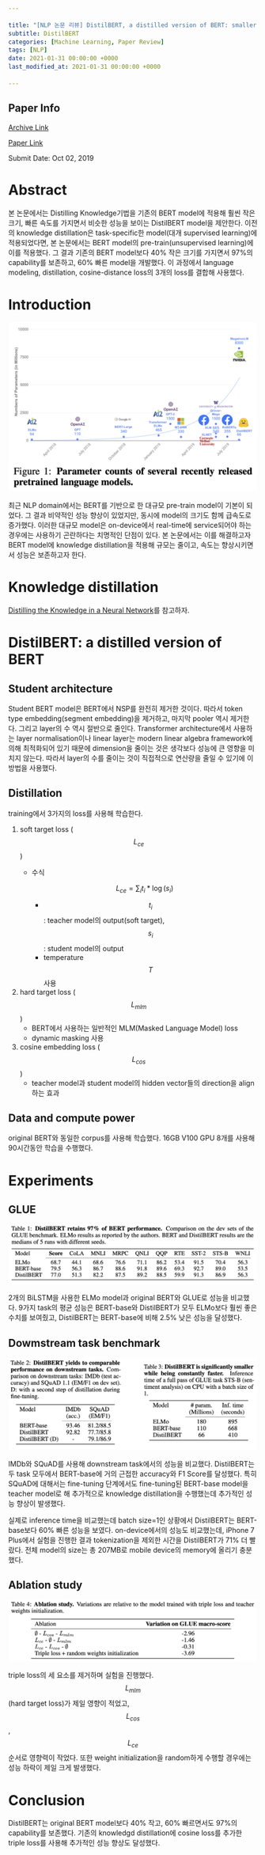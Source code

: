 ```yaml
---

title: "[NLP 논문 리뷰] DistilBERT, a distilled version of BERT: smaller, faster, cheaper and lighter"
subtitle: DistilBERT
categories: [Machine Learning, Paper Review]
tags: [NLP]
date: 2021-01-31 00:00:00 +0000
last_modified_at: 2021-01-31 00:00:00 +0000

---
```


## Paper Info

[Archive Link](https://arxiv.org/abs/1910.01108)

[Paper Link](https://arxiv.org/pdf/1910.01108)

Submit Date: Oct 02, 2019

# Abstract

 본 논문에서는 Distilling Knowledge기법을 기존의 BERT model에 적용해 훨씬 작은 크기, 빠른 속도를 가지면서 비슷한 성능을 보이는 DistilBERT model을 제안한다. 이전의 knowledge distillation은 task-specific한 model(대개 supervised learning)에 적용되었다면, 본 논문에서는 BERT model의 pre-train(unsupervised learning)에 이를 적용했다. 그 결과 기존의 BERT model보다 40% 작은 크기를 가지면서 97%의 capability를 보존하고, 60% 빠른 model을 개발했다. 이 과정에서 language modeling, distillation, cosine-distance loss의 3개의 loss를 결합해 사용했다.

# Introduction

![01.jpg](/assets/images/2021-01-31-DistilBERT-a-distilled-version-of-BERT/01.jpg)

최근 NLP domain에서는 BERT를 기반으로 한 대규모 pre-train model이 기본이 되었다. 그 결과 비약적인 성능 향상이 있었지만, 동시에 model의 크기도 함께 급속도로 증가했다. 이러한 대규모 model은 on-device에서 real-time에 service되어야 하는 경우에는 사용하기 곤란하다는 치명적인 단점이 있다. 본 논문에서는 이를 해결하고자 BERT model에 knowledge distillation을 적용해 규모는 줄이고, 속도는 향상시키면서 성능은 보존하고자 한다.

# Knowledge distillation

[Distilling the Knowledge in a Neural Network](https://cpm0722.github.io/machine%20learning/paper%20review/Distilling-the-Knowledge-in-a-Neural-Network/)를 참고하자.

# DistilBERT: a distilled version of BERT

## Student architecture

Student BERT model은 BERT에서 NSP를 완전히 제거한 것이다. 따라서 token type embedding(segment embedding)을 제거하고, 마지막 pooler 역시 제거한다. 그리고 layer의 수 역시 절반으로 줄인다. Transformer architecture에서 사용하는 layer normalisation이나 linear layer는 modern linear algebra framework에 의해 최적화되어 있기 때문에 dimension을 줄이는 것은 생각보다 성능에 큰 영향을 미치지 않는다. 따라서 layer의 수를 줄이는 것이 직접적으로 연산량을 줄일 수 있기에 이 방법을 사용했다.

## Distillation

training에서 3가지의 loss를 사용해 학습한다.

1. soft target loss ($$L_{ce}$$)
    - 수식

        $$L_{ce}=\sum_i{t_i *\log{(s_i)}}$$

        - $$t_i$$: teacher model의 output(soft target), $$s_i$$: student model의 output
        - temperature $$T$$ 사용
2. hard target loss ($$L_{mlm}$$)
    - BERT에서 사용하는 일반적인 MLM(Masked Language Model) loss
    - dynamic masking 사용
3. cosine embedding loss ($$L_{cos}$$)
    - teacher model과 student model의 hidden vector들의 direction을 align하는 효과

## Data and compute power

original BERT와 동일한 corpus를 사용해 학습했다. 16GB V100 GPU 8개를 사용해 90시간동안 학습을 수행했다.

# Experiments

## GLUE

![02.jpg](/assets/images/2021-01-31-DistilBERT-a-distilled-version-of-BERT/02.jpg)

2개의 BiLSTM을 사용한 ELMo model과 original BERT와 GLUE로 성능을 비교했다. 9가지 task의 평균 성능은 BERT-base와 DistilBERT가 모두 ELMo보다 훨씬 좋은 수치를 보여줬고, DistilBERT는 BERT-base에 비해 2.5% 낮은 성능을 달성했다.

## Dowmstream task benchmark

![03.jpg](/assets/images/2021-01-31-DistilBERT-a-distilled-version-of-BERT/03.jpg)

IMDb와 SQuAD를 사용해 downstream task에서의 성능을 비교했다. DistilBERT는 두 task 모두에서 BERT-base에 거의 근접한 accuracy와 F1 Score를 달성했다. 특히 SQuAD에 대해서는 fine-tuning 단계에서도 fine-tuning된 BERT-base model을 teacher model로 해 추가적으로 knowledge distillation을 수행했는데 추가적인 성능 향상이 발생했다.

실제로 inference time을 비교했는데 batch size=1인 상황에서 DistilBERT는 BERT-base보다 60% 빠른 성능을 보였다. on-device에서의 성능도 비교했는데, iPhone 7 Plus에서 실험을 진행한 결과 tokenization을 제외한 시간을 DistilBERT가 71% 더 빨랐다. 전체 model의 size는 총 207MB로 mobile device의 memory에 올리기 충분했다.

## Ablation study

![04.jpg](/assets/images/2021-01-31-DistilBERT-a-distilled-version-of-BERT/04.jpg)

triple loss의 세 요소를 제거하며 실험을 진행했다. $$L_{mlm}$$(hard target loss)가 제일 영향이 적었고, $$L_{cos}$$, $$L_{ce}$$ 순서로 영향력이 작었다. 또한 weight initialization을 random하게 수행할 경우에는 성능 하락이 제일 크게 발생했다.

# Conclusion

DistilBERT는 original BERT model보다 40% 작고, 60% 빠르면서도 97%의 capability를 보존했다. 기존의 knowledgd distillation에 cosine loss를 추가한 triple loss를 사용해 추가적인 성능 향상도 달성했다.
